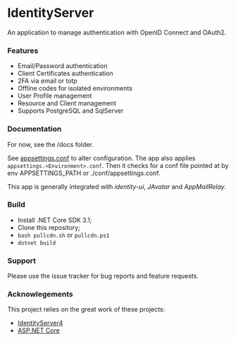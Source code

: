 # IdentityServer

An application to manage authentication with OpenID Connect and OAuth2.


### Features
* Email/Password authentication
* Client Certificates authentication
* 2FA via email or totp
* Offline codes for isolated environments
* User Profile management
* Resource and Client management
* Supports PostgreSQL and SqlServer

### Documentation

For now, see the /docs folder.

See [appsettings.conf](src/IdentityServer/appsettings.conf) to alter configuration.
The app also applies `appsettings.<Environment>.conf`.
Then it checks for a conf file pointed at by env APPSETTINGS_PATH or ./conf/appsettings.conf.

This app is generally integrated with *identity-ui*, *JAvatar* and *AppMailRelay*.

### Build

* Install .NET Core SDK 3.1;
* Clone this repository;
* `bash pullcdn.sh` or `pullcdn.ps1`
* `dotnet build`

### Support

Please use the issue tracker for bug reports and feature requests.

### Acknowlegements

This project relies on the great work of these projects:
* [IdentityServer4](https://github.com/IdentityServer/IdentityServer4)
* [ASP.NET Core](https://github.com/aspnet)
